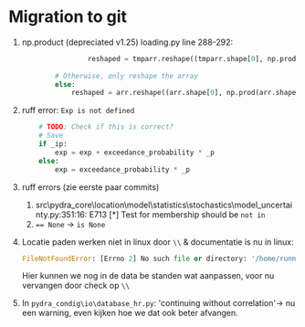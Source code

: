 # Migration to git

1. np.product (depreciated v1.25)
    loading.py line 288-292:

    ```py
                    reshaped = tmparr.reshape((tmparr.shape[0], np.prod(tmparr.shape[1:])))
            
            # Otherwise, only reshape the array
            else:
                reshaped = arr.reshape((arr.shape[0], np.prod(arr.shape[1:])))
    ```

1. ruff error:
    `Exp is not defined`

    ```py
        # TODO: Check if this is correct?
        # Save
        if _ip:
            exp = exp + exceedance_probability * _p
        else:
            exp = exceedance_probability * _p
    ```

1. ruff errors (zie eerste paar commits)
    1. src\pydra_core\location\model\statistics\stochastics\model_uncertainty.py:351:16: E713 [*] Test for membership should be `not in`
    1. `== None` -> `is None`
1. Locatie paden werken niet in linux door `\\` & documentatie is nu in linux:

    ```py
    FileNotFoundError: [Errno 2] No such file or directory: '/home/runner/work/pydra_core/pydra_core/pydra_core/src/pydra_core/data/statistics/Zeewaterstand\\Vlissingen\\CondPovVlissingen_12u_zichtjaar2017_metOnzHeid.txt'
    ```

    Hier kunnen we nog in de data be standen wat aanpassen, voor nu vervangen door check op `\\`
1. In `pydra_condig\io\database_hr.py`:
    'continuing without correlation'-> nu een warning, even kijken hoe we dat ook beter afvangen.